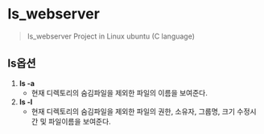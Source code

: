 # ls_webserver
> ls_webserver Project in Linux ubuntu (C language)

## ls옵션
1. **ls -a**
	- 현재 디렉토리의 숨김파일을 제외한 파일의 이름을 보여준다.
2. **ls -l**
	- 현재 디렉토리의 숨김파일을 제외한 파일의 권한, 소유자, 그룹명, 크기 수정시간 및 파일이름을 보여준다.
